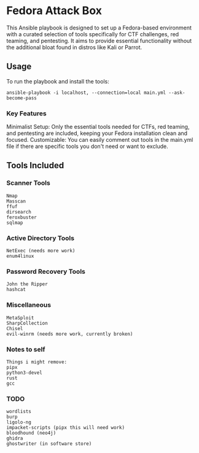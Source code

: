 # Fedora Attack Box
This Ansible playbook is designed to set up a Fedora-based environment with a curated selection of tools specifically for CTF challenges, red teaming, and pentesting. It aims to provide essential functionality without the additional bloat found in distros like Kali or Parrot.

## Usage
To run the playbook and install the tools:
```
ansible-playbook -i localhost, --connection=local main.yml --ask-become-pass
```

### Key Features
Minimalist Setup: Only the essential tools needed for CTFs, red teaming, and pentesting are included, keeping your Fedora installation clean and focused.
Customizable: You can easily comment out tools in the main.yml file if there are specific tools you don't need or want to exclude.

## Tools Included
### Scanner Tools
```
Nmap
Masscan
ffuf
dirsearch
feroxbuster
sqlmap
```

### Active Directory Tools
```
NetExec (needs more work)
enum4linux
```

### Password Recovery Tools
```
John the Ripper
hashcat
```

### Miscellaneous
```
MetaSploit
SharpCollection
Chisel
evil-winrm (needs more work, currently broken)
```


### Notes to self
```
Things i might remove:
pipx
python3-devel
rust
gcc
```

### TODO
```
wordlists
burp
ligolo-ng
impacket-scripts (pipx this will need work)
bloodhound (neo4j)
ghidra
ghostwriter (in software store)
```